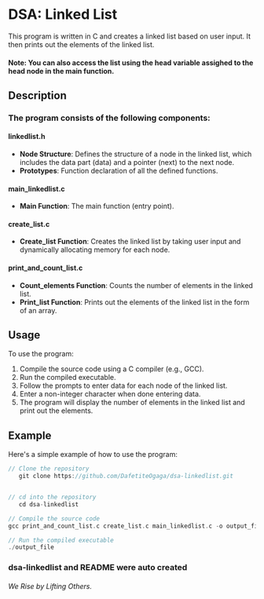 # DSA: Linked List

This program is written in C and creates a linked list based on user input. It then prints out the elements of the linked list.

#### Note: You can also access the list using the head variable assighed to the head node in the main function.

## Description

### The program consists of the following components:

#### linkedlist.h
- **Node Structure**: Defines the structure of a node in the linked list, which includes the data part (data) and a pointer (next) to the next node.
- **Prototypes**: Function declaration of all the defined functions.

#### main_linkedlist.c
- **Main Function**: The main function (entry point).

#### create_list.c
- **Create_list Function**: Creates the linked list by taking user input and dynamically allocating memory for each node.

#### print_and_count_list.c
- **Count_elements Function**: Counts the number of elements in the linked list.
- **Print_list Function**: Prints out the elements of the linked list in the form of an array.

## Usage

To use the program:

1. Compile the source code using a C compiler (e.g., GCC).
2. Run the compiled executable.
3. Follow the prompts to enter data for each node of the linked list.
4. Enter a non-integer character when done entering data.
5. The program will display the number of elements in the linked list and print out the elements.

## Example

Here's a simple example of how to use the program:

```c
// Clone the repository
   git clone https://github.com/DafetiteOgaga/dsa-linkedlist.git


// cd into the repository
   cd dsa-linkedlist 

// Compile the source code
gcc print_and_count_list.c create_list.c main_linkedlist.c -o output_file

// Run the compiled executable
./output_file
```


### dsa-linkedlist and README were auto created




###### *We Rise by Lifting Others.*
